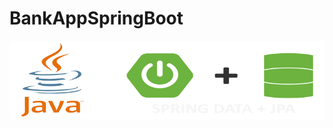 # BankAppSpringBoot

![alt text](https://github.com/akf1040/BankAppSpringBoot/blob/master/readmi_java_banner.png)
